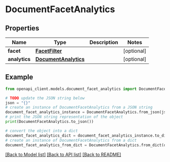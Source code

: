 # DocumentFacetAnalytics


## Properties

Name | Type | Description | Notes
------------ | ------------- | ------------- | -------------
**facet** | [**FacetFilter**](FacetFilter.md) |  | [optional] 
**analytics** | [**DocumentAnalytics**](DocumentAnalytics.md) |  | [optional] 

## Example

```python
from openapi_client.models.document_facet_analytics import DocumentFacetAnalytics

# TODO update the JSON string below
json = "{}"
# create an instance of DocumentFacetAnalytics from a JSON string
document_facet_analytics_instance = DocumentFacetAnalytics.from_json(json)
# print the JSON string representation of the object
print(DocumentFacetAnalytics.to_json())

# convert the object into a dict
document_facet_analytics_dict = document_facet_analytics_instance.to_dict()
# create an instance of DocumentFacetAnalytics from a dict
document_facet_analytics_from_dict = DocumentFacetAnalytics.from_dict(document_facet_analytics_dict)
```
[[Back to Model list]](../README.md#documentation-for-models) [[Back to API list]](../README.md#documentation-for-api-endpoints) [[Back to README]](../README.md)


